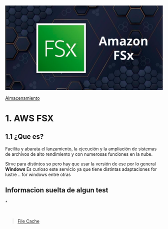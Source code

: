 ![Amazon FSX](../../00_assets/Almacenamiento/fsx-logo.png)

[Almacenamiento](../../2-Almacenamiento/)

# 1. AWS FSX

## 1.1 ¿Que es?

Facilita y abarata el lanzamiento, la ejecución y la ampliación de sistemas de archivos de alto rendimiento y con numerosas funciones en la nube.

Sirve para distintos so pero hay que usar la versión de ese por lo general **Windows**
Es curioso este servicio ya que tiene distintas adaptaciones for lustre .. for windows entre otras


## Informacion suelta de algun test

    *


<br/>

> [File Cache](./S3.md)

<br/>